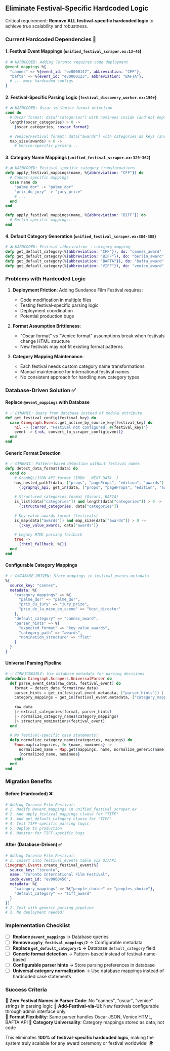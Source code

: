 ## Eliminate Festival-Specific Hardcoded Logic

Critical requirement: **Remove ALL festival-specific hardcoded logic** to achieve true scalability and robustness.

### Current Hardcoded Dependencies 🚨

#### 1. **Festival Event Mappings** (`unified_festival_scraper.ex:13-46`)
```elixir
# ❌ HARDCODED: Adding Toronto requires code deployment
@event_mappings %{
  "cannes" => %{event_id: "ev0000147", abbreviation: "CFF"},
  "bafta" => %{event_id: "ev0000123", abbreviation: "BAFTA"},
  # ... more hardcoded configs
}
```

#### 2. **Festival-Specific Parsing Logic** (`festival_discovery_worker.ex:150+`)
```elixir
# ❌ HARDCODED: Oscar vs Venice format detection
cond do
  # Oscar format: data["categories"] with nominees inside (and not empty)
  length(oscar_categories) > 0 ->
    {oscar_categories, :oscar_format}
    
  # Venice/Festival format: data["awards"] with categories as keys (and not empty)
  map_size(awards) > 0 ->
    # Venice-specific parsing...
```

#### 3. **Category Name Mappings** (`unified_festival_scraper.ex:329-362`)
```elixir
# ❌ HARDCODED: Festival-specific category transformations
defp apply_festival_mappings(name, %{abbreviation: "CFF"}) do
  # Cannes-specific mappings
  case name do
    "palme_dor" -> "palme_dor"
    "prix_du_jury" -> "jury_prize"
    # ... 
  end
end

defp apply_festival_mappings(name, %{abbreviation: "BIFF"}) do
  # Berlin-specific mappings...
end
```

#### 4. **Default Category Generation** (`unified_festival_scraper.ex:384-388`)
```elixir
# ❌ HARDCODED: Festival abbreviation → category mapping
defp get_default_category(%{abbreviation: "CFF"}), do: "cannes_award"
defp get_default_category(%{abbreviation: "BIFF"}), do: "berlin_award"
defp get_default_category(%{abbreviation: "BAFTA"}), do: "bafta_award"
defp get_default_category(%{abbreviation: "VIFF"}), do: "venice_award"
```

### Problems with Hardcoded Logic

1. **Deployment Friction**: Adding Sundance Film Festival requires:
   - Code modification in multiple files
   - Testing festival-specific parsing logic  
   - Deployment coordination
   - Potential production bugs

2. **Format Assumption Brittleness**: 
   - "Oscar format" vs "Venice format" assumptions break when festivals change HTML structure
   - New festivals may not fit existing format patterns

3. **Category Mapping Maintenance**:
   - Each festival needs custom category name transformations
   - Manual maintenance for international festival names
   - No consistent approach for handling new category types

### Database-Driven Solution ✅

#### Replace `@event_mappings` with Database
```elixir
# ✅ DYNAMIC: Query from database instead of module attribute
def get_festival_config(festival_key) do
  case Cinegraph.Events.get_active_by_source_key(festival_key) do
    nil -> {:error, "Festival not configured: #{festival_key}"}
    event -> {:ok, convert_to_scraper_config(event)}
  end
end
```

#### Generic Format Detection
```elixir
# ✅ GENERIC: Pattern-based detection without festival names
defp detect_data_format(data) do
  cond do
    # GraphQL/JSON API format (IMDb __NEXT_DATA__)
    has_nested_path?(data, ["props", "pageProps", "edition", "awards"]) ->
      {:graphql_api, get_in(data, ["props", "pageProps", "edition", "awards"])}
      
    # Structured categories format (Oscars, BAFTA)
    is_list(data["categories"]) and length(data["categories"]) > 0 ->
      {:structured_categories, data["categories"]}
      
    # Key-value awards format (festivals)
    is_map(data["awards"]) and map_size(data["awards"]) > 0 ->
      {:key_value_awards, data["awards"]}
      
    # Legacy HTML parsing fallback
    true ->
      {:html_fallback, %{}}
  end
end
```

#### Configurable Category Mappings
```elixir
# ✅ DATABASE-DRIVEN: Store mappings in festival_events.metadata
%{
  source_key: "cannes",
  metadata: %{
    "category_mappings" => %{
      "palme_dor" => "palme_dor",
      "prix_du_jury" => "jury_prize",
      "prix_de_la_mise_en_scene" => "best_director"
    },
    "default_category" => "cannes_award",
    "parser_hints" => %{
      "expected_format" => "key_value_awards",
      "category_path" => "awards",
      "nomination_structure" => "flat"
    }
  }
}
```

#### Universal Parsing Pipeline
```elixir
# ✅ CONFIGURABLE: Use database metadata for parsing decisions
defmodule Cinegraph.Scrapers.UniversalParser do
  def parse_event_data(raw_data, festival_event) do
    format = detect_data_format(raw_data)
    parser_hints = get_in(festival_event.metadata, ["parser_hints"]) || %{}
    category_mappings = get_in(festival_event.metadata, ["category_mappings"]) || %{}
    
    raw_data
    |> extract_categories(format, parser_hints)
    |> normalize_category_names(category_mappings)
    |> structure_nominations(festival_event)
  end
  
  # No festival-specific case statements!
  defp normalize_category_names(categories, mappings) do
    Enum.map(categories, fn {name, nominees} ->
      normalized_name = Map.get(mappings, name, normalize_generic(name))
      {normalized_name, nominees}
    end)
  end
end
```

### Migration Benefits

#### Before (Hardcoded) ❌
```elixir
# Adding Toronto Film Festival:
# 1. Modify @event_mappings in unified_festival_scraper.ex
# 2. Add apply_festival_mappings clause for "TIFF"  
# 3. Add get_default_category clause for "TIFF"
# 4. Test TIFF-specific parsing logic
# 5. Deploy to production
# 6. Monitor for TIFF-specific bugs
```

#### After (Database-Driven) ✅
```elixir
# Adding Toronto Film Festival:
# 1. Insert into festival_events table via UI/API
Cinegraph.Events.create_festival_event(%{
  source_key: "toronto",
  name: "Toronto International Film Festival",
  imdb_event_id: "ev0000456",
  metadata: %{
    "category_mappings" => %{"people_choice" => "peoples_choice"},
    "default_category" => "tiff_award"
  }
})
# 2. Test with generic parsing pipeline
# 3. No deployment needed!
```

### Implementation Checklist

- [ ] **Replace `@event_mappings`** → Database queries  
- [ ] **Remove `apply_festival_mappings/2`** → Configurable metadata
- [ ] **Replace `get_default_category/1`** → Database `default_category` field
- [ ] **Generic format detection** → Pattern-based instead of festival-name-based
- [ ] **Configurable parser hints** → Store parsing preferences in database
- [ ] **Universal category normalization** → Use database mappings instead of hardcoded case statements

### Success Criteria

🎯 **Zero Festival Names in Parser Code**: No "cannes", "oscar", "venice" strings in parsing logic
🎯 **Add-Festival-via-UI**: New festivals configurable through admin interface only  
🎯 **Format Flexibility**: Same parser handles Oscar JSON, Venice HTML, BAFTA API
🎯 **Category Universality**: Category mappings stored as data, not code

This eliminates **100% of festival-specific hardcoded logic**, making the system truly scalable for any award ceremony or festival worldwide! 🌍